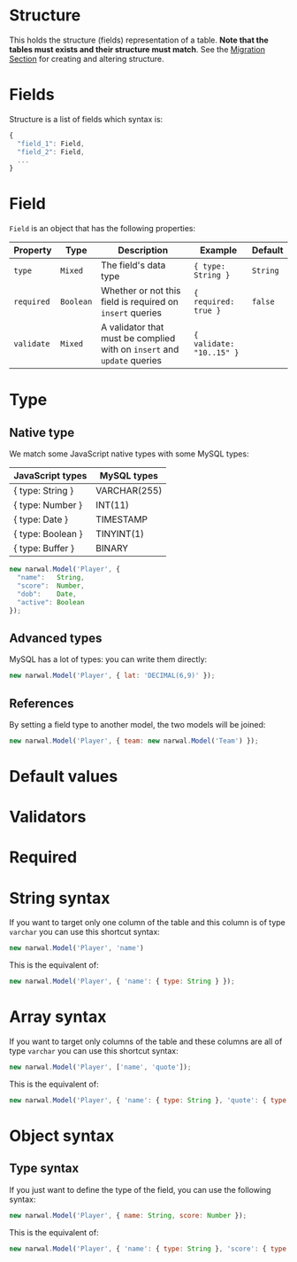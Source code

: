 Structure
=========

This holds the structure (fields) representation of a table. **Note that the tables must exists and their structure must match**. See the [Migration Section](docs/Migration.md) for creating and altering structure.

# Fields

Structure is a list of fields which syntax is:

```js
{
  "field_1": Field,
  "field_2": Field,
  ...
}
```

# Field

`Field` is an object that has the following properties:

| Property | Type | Description | Example | Default |
|----------|------|-------------|---------|---------|
| `type` | `Mixed` | The field's data type | `{ type: String }` | `String` |
| `required` | `Boolean` | Whether or not this field is required on `insert` queries | `{ required: true }` | `false` |
| `validate` | `Mixed` | A validator that must be complied with on `insert` and `update` queries | `{ validate: "10..15" }` |

# Type

## Native type

We match some JavaScript native types with some MySQL types:

| JavaScript types | MySQL types |
|------------------|-------------|
| { type: String } | VARCHAR(255) |
| { type: Number } | INT(11) |
| { type: Date } | TIMESTAMP |
| { type: Boolean } | TINYINT(1) |
| { type: Buffer } | BINARY |

```js
new narwal.Model('Player', {
  "name":   String,
  "score":  Number,
  "dob":    Date,
  "active": Boolean
});
```

## Advanced types

MySQL has a lot of types: you can write them directly:

```js
new narwal.Model('Player', { lat: 'DECIMAL(6,9)' });
```

## References

By setting a field type to another model, the two models will be joined:

```js
new narwal.Model('Player', { team: new narwal.Model('Team') });
```

# Default values

# Validators

# Required

# String syntax

If you want to target only one column of the table and this column is of type `varchar` you can use this shortcut syntax:

```js
new narwal.Model('Player', 'name')
```

This is the equivalent of:

```js
new narwal.Model('Player', { 'name': { type: String } });
```

# Array syntax

If you want to target only columns of the table and these columns are all of type `varchar` you can use this shortcut syntax:

```js
new narwal.Model('Player', ['name', 'quote']);
```

This is the equivalent of:

```js
new narwal.Model('Player', { 'name': { type: String }, 'quote': { type: String } });
```

# Object syntax

## Type syntax

If you just want to define the type of the field, you can use the following syntax:

```js
new narwal.Model('Player', { name: String, score: Number });
```

This is the equivalent of:

```js
new narwal.Model('Player', { 'name': { type: String }, 'score': { type: Number } });
```
